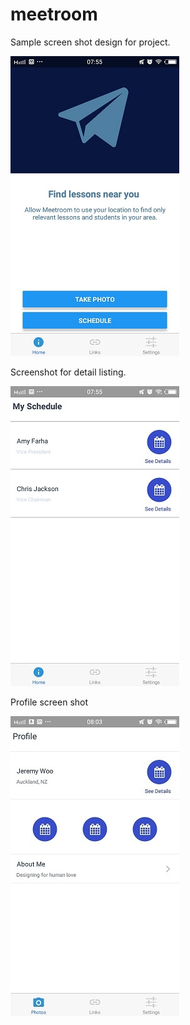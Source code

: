 # meetroom


Sample screen shot design for project. 


![alt text](https://github.com/appcoreopc/meetroom/blob/master/Screenshot_20180808_075535.jpg)


Screenshot for detail listing.


![alt text](https://github.com/appcoreopc/meetroom/blob/master/Screenshot_20180808_075548.jpg)


Profile screen shot 

![alt text](https://github.com/appcoreopc/meetroom/blob/master/Screenshot_20180809_080338.jpg)

